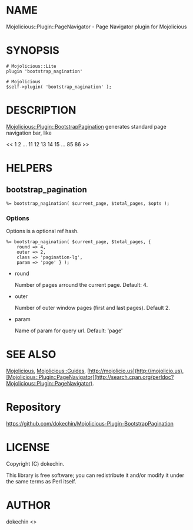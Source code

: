 # NAME

Mojolicious::Plugin::PageNavigator - Page Navigator plugin for Mojolicious

# SYNOPSIS

    # Mojolicious::Lite
    plugin 'bootstrap_nagination'

    # Mojolicious
    $self->plugin( 'bootstrap_nagination' );

# DESCRIPTION

[Mojolicious::Plugin::BootstrapPagination](http://search.cpan.org/perldoc?Mojolicious::Plugin::BootstrapPagination) generates standard page navigation bar, like 
  

<<  1  2 ... 11 12 13 14 15 ... 85 86 >>

# HELPERS

## bootstrap\_pagination

    %= bootstrap_nagination( $current_page, $total_pages, $opts );

### Options

Options is a optional ref hash.

    %= bootstrap_nagination( $current_page, $total_pages, {
        round => 4,
        outer => 2,
        class => 'pagination-lg',
        param => 'page' } );

- round

    Number of pages arround the current page. Default: 4.

- outer

    Number of outer window pages (first and last pages). Default 2.

- param

    Name of param for query url. Default: 'page'

# SEE ALSO

[Mojolicious](http://search.cpan.org/perldoc?Mojolicious), [Mojolicious::Guides](http://search.cpan.org/perldoc?Mojolicious::Guides), [http://mojolicio.us](http://mojolicio.us),[Mojolicious::Plugin::PageNavigator](http://search.cpan.org/perldoc?Mojolicious::Plugin::PageNavigator).

# Repository

https://github.com/dokechin/Mojolicious-Plugin-BootstrapPagination

# LICENSE

Copyright (C) dokechin.

This library is free software; you can redistribute it and/or modify
it under the same terms as Perl itself.

# AUTHOR

dokechin <>
